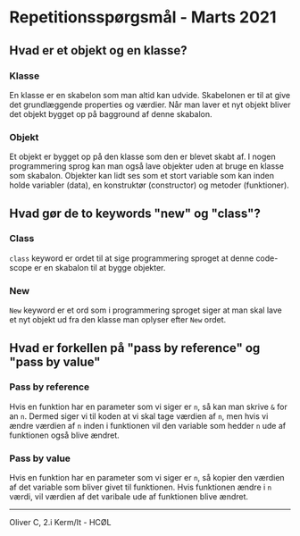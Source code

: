 # Repetitionsspørgsmål - Marts 2021
## Hvad er et objekt og en klasse?
### Klasse
En klasse er en skabelon som man altid kan udvide. Skabelonen er til at give det grundlæggende properties og værdier. Når man laver et nyt objekt bliver det objekt bygget op på bagground af denne skabalon.

### Objekt
Et objekt er bygget op på den klasse som den er blevet skabt af. I nogen programmering sprog kan man også lave objekter uden at bruge en klasse som skabalon. Objekter kan lidt ses som et stort variable som kan inden holde variabler (data), en konstruktør (constructor) og metoder (funktioner).

## Hvad gør de to keywords "new" og "class"?
### Class
`class` keyword er ordet til at sige programmering sproget at denne code-scope er en skabalon til at bygge objekter.

### New
`New` keyword er et ord som i programmering sproget siger at man skal lave et nyt objekt ud fra den klasse man oplyser efter `New` ordet. 

## Hvad er forkellen på "pass by reference" og "pass by value"
### Pass by reference
Hvis en funktion har en parameter som vi siger er `n`, så kan man skrive `&` for an `n`. Dermed siger vi til koden at vi skal tage værdien af `n`, men hvis vi ændre værdien af `n` inden i funktionen vil den variable som hedder `n` ude af funktionen også blive ændret.

### Pass by value
Hvis en funktion har en parameter som vi siger er `n`, så kopier den værdien af det variable som bliver givet til funktionen. Hvis funktionen ændre i `n` værdi, vil værdien af det varibale ude af funktionen blive ændret.

---
Oliver C, 2.i Kerm/It - HCØL
